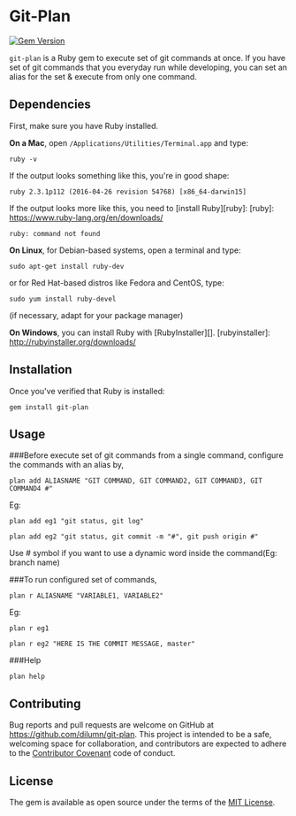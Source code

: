 # Git-Plan
[![Gem Version](https://img.shields.io/gem/v/git-plan.svg)][gem]

[gem]: https://rubygems.org/gems/git-plan

`git-plan` is a Ruby gem to execute set of git commands at once. If you have set of git commands that you everyday run while developing, you can set an alias for the set & execute from only one command.

## Dependencies
First, make sure you have Ruby installed.

**On a Mac**, open `/Applications/Utilities/Terminal.app` and type:

    ruby -v

If the output looks something like this, you're in good shape:

    ruby 2.3.1p112 (2016-04-26 revision 54768) [x86_64-darwin15]

If the output looks more like this, you need to [install Ruby][ruby]:
[ruby]: https://www.ruby-lang.org/en/downloads/

    ruby: command not found

**On Linux**, for Debian-based systems, open a terminal and type:

    sudo apt-get install ruby-dev

or for Red Hat-based distros like Fedora and CentOS, type:

    sudo yum install ruby-devel

(if necessary, adapt for your package manager)

**On Windows**, you can install Ruby with [RubyInstaller][].
[rubyinstaller]: http://rubyinstaller.org/downloads/

## Installation
Once you've verified that Ruby is installed:

    gem install git-plan

## Usage

###Before execute set of git commands from a single command, configure the commands with an alias by,

    plan add ALIASNAME "GIT COMMAND, GIT COMMAND2, GIT COMMAND3, GIT COMMAND4 #"

Eg:

    plan add eg1 "git status, git log"

    plan add eg2 "git status, git commit -m "#", git push origin #"

Use # symbol if you want to use a dynamic word inside the command(Eg: branch name)


###To run configured set of commands,

    plan r ALIASNAME "VARIABLE1, VARIABLE2"

Eg:

    plan r eg1

    plan r eg2 "HERE IS THE COMMIT MESSAGE, master"

###Help

    plan help


## Contributing

Bug reports and pull requests are welcome on GitHub at https://github.com/dilumn/git-plan. This project is intended to be a safe, welcoming space for collaboration, and contributors are expected to adhere to the [Contributor Covenant](http://contributor-covenant.org) code of conduct.


## License

The gem is available as open source under the terms of the [MIT License](http://opensource.org/licenses/MIT).

